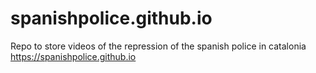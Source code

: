 # spanishpolice.github.io
Repo to store videos of the repression of the spanish police in catalonia
https://spanishpolice.github.io

